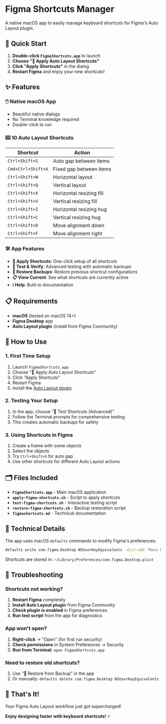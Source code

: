 # Figma Shortcuts Manager

A native macOS app to easily manage keyboard shortcuts for Figma's Auto Layout plugin.

## 🚀 Quick Start

1. **Double-click `FigmaShortcuts.app`** to launch
2. **Choose "🚀 Apply Auto Layout Shortcuts"**
3. **Click "Apply Shortcuts"** in the dialog
4. **Restart Figma** and enjoy your new shortcuts!

## ✨ Features

### 🖱️ **Native macOS App**
- Beautiful native dialogs
- No Terminal knowledge required
- Double-click to run

### ⌨️ **10 Auto Layout Shortcuts**
| Shortcut | Action |
|----------|--------|
| `Ctrl+Shift+S` | Auto gap between items |
| `Cmd+Ctrl+Shift+A` | Fixed gap between items |
| `Ctrl+Shift+W` | Horizontal layout |
| `Ctrl+Shift+Q` | Vertical layout |
| `Ctrl+Shift+X` | Horizontal resizing fill |
| `Ctrl+Shift+V` | Vertical resizing fill |
| `Ctrl+Shift+Z` | Horizontal resizing hug |
| `Ctrl+Shift+C` | Vertical resizing hug |
| `Ctrl+Shift+D` | Move alignment down |
| `Ctrl+Shift+F` | Move alignment right |

### 🛠️ **App Features**
- **🚀 Apply Shortcuts**: One-click setup of all shortcuts
- **🧪 Test & Verify**: Advanced testing with automatic backups
- **🔄 Restore Backups**: Restore previous shortcut configurations
- **📋 View Current**: See what shortcuts are currently active
- **ℹ️ Help**: Built-in documentation

## 📋 Requirements

- **macOS** (tested on macOS 14+)
- **Figma Desktop** app
- **Auto Layout plugin** (install from Figma Community)

## 🎯 How to Use

### 1. **First Time Setup**
1. Launch `FigmaShortcuts.app`
2. Choose "🚀 Apply Auto Layout Shortcuts"
3. Click "Apply Shortcuts"
4. Restart Figma
5. Install the [Auto Layout plugin](https://www.figma.com/community/plugin/734721047393768236/Auto-Layout)

### 2. **Testing Your Setup**
1. In the app, choose "🧪 Test Shortcuts (Advanced)"
2. Follow the Terminal prompts for comprehensive testing
3. This creates automatic backups for safety

### 3. **Using Shortcuts in Figma**
1. Create a frame with some objects
2. Select the objects
3. Try `Ctrl+Shift+S` for auto gap
4. Use other shortcuts for different Auto Layout actions

## 🗂️ Files Included

- **`FigmaShortcuts.app`** - Main macOS application
- **`apply-figma-shortcuts.sh`** - Script to apply shortcuts
- **`test-figma-shortcuts.sh`** - Interactive testing script
- **`restore-figma-shortcuts.sh`** - Backup restoration script
- **`figmashortcuts.md`** - Technical documentation

## 🔧 Technical Details

The app uses macOS `defaults` commands to modify Figma's preferences:
```bash
defaults write com.figma.Desktop NSUserKeyEquivalents -dict-add "Menu Path" "Shortcut"
```

Shortcuts are stored in: `~/Library/Preferences/com.figma.Desktop.plist`

## 🛟 Troubleshooting

### Shortcuts not working?
1. **Restart Figma** completely
2. **Install Auto Layout plugin** from Figma Community
3. **Check plugin is enabled** in Figma preferences
4. **Run test script** from the app for diagnostics

### App won't open?
1. **Right-click** → "Open" (for first run security)
2. **Check permissions** in System Preferences → Security
3. **Run from Terminal**: `open FigmaShortcuts.app`

### Need to restore old shortcuts?
1. Use "🔄 Restore from Backup" in the app
2. Or manually: `defaults delete com.figma.Desktop NSUserKeyEquivalents`

## 🎉 That's It!

Your Figma Auto Layout workflow just got supercharged! 

**Enjoy designing faster with keyboard shortcuts!** ⚡ 